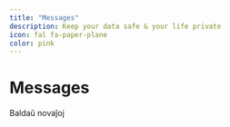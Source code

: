 ```yaml
---
title: "Messages"
description: Keep your data safe & your life private
icon: fal fa-paper-plane
color: pink
---
```


# Messages

<span class="tag yellow">Baldaŭ novaĵoj</span>